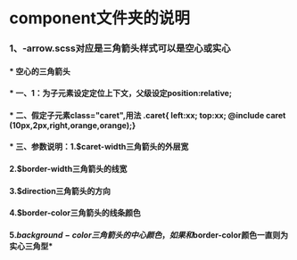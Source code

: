 # component文件夹的说明
### 1、-arrow.scss对应是三角箭头样式可以是空心或实心
####    *  空心的三角箭头
####    *  一、1：为子元素设定定位上下文，父级设定position:relative;
####    *  二、假定子元素class="caret",用法 .caret{ left:xx; top:xx; @include caret            (10px,2px,right,orange,orange);}
####    *  三、参数说明：1.$caret-width三角箭头的外层宽
####                  2.$border-width三角箭头的线宽
####                  3.$direction三角箭头的方向
####                  4.$border-color三角箭头的线条颜色
####                  5.$background-color三角箭头的中心颜色，如果和$border-color颜色一直则为实心三角型*           

